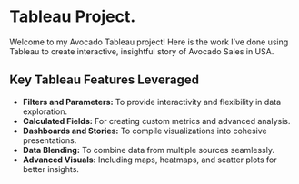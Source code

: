 # Tableau Project.

Welcome to my Avocado Tableau project! Here is the work I’ve done using Tableau to create interactive, insightful story of Avocado Sales in USA.

## Key Tableau Features Leveraged
- **Filters and Parameters:** To provide interactivity and flexibility in data exploration.
- **Calculated Fields:** For creating custom metrics and advanced analysis.
- **Dashboards and Stories:** To compile visualizations into cohesive presentations.
- **Data Blending:** To combine data from multiple sources seamlessly.
- **Advanced Visuals:** Including maps, heatmaps, and scatter plots for better insights.
